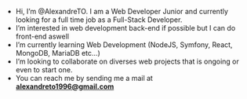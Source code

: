 -  Hi, I’m @AlexandreTO. I am a Web Developer Junior and currently looking for a full time job as a Full-Stack Developer.
-  I’m interested in web development back-end if possible but I can do front-end aswell
-  I’m currently learning Web Development (NodeJS, Symfony, React, MongoDB, MariaDB etc...)
-  I’m looking to collaborate on diverses web projects that is ongoing or even to start one.
-  You can reach me by sending me a mail at **alexandreto1996@gmail.com**

<!---
AlexandreTO/AlexandreTO is a ✨ special ✨ repository because its `README.md` (this file) appears on your GitHub profile.
You can click the Preview link to take a look at your changes.
--->
